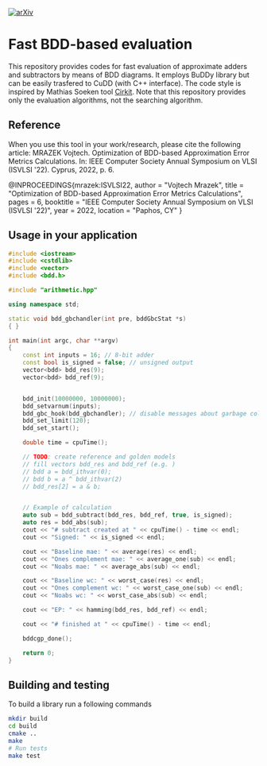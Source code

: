[![arXiv](https://img.shields.io/badge/arXiv-2205.03267-b31b1b.svg)](https://arxiv.org/abs/2205.03267)

# Fast BDD-based evaluation
This repository provides codes for fast evaluation of approximate adders and subtractors by means of BDD diagrams. It employs BuDDy library but can be easily trasfered to CuDD (with C++ interface). The code style is inspired by Mathias Soeken tool [Cirkit](https://github.com/msoeken/cirkit). Note that this repository provides only the evaluation algorithms, not the searching algorithm.

## Reference
When you use this tool in your work/research, please cite the following article: MRAZEK Vojtech. Optimization of BDD-based Approximation Error Metrics Calculations. In: IEEE Computer Society Annual Symposium on VLSI (ISVLSI '22). Cyprus, 2022, p. 6.

@INPROCEEDINGS{mrazek:ISVLSI22,
   author = "Vojtech Mrazek",
   title = "Optimization of BDD-based Approximation Error Metrics Calculations",
   pages = 6,
   booktitle = "IEEE Computer Society Annual Symposium on VLSI (ISVLSI '22)",
   year = 2022,
   location = "Paphos, CY"
}



## Usage in your application
```c++
#include <iostream>
#include <cstdlib>
#include <vector>
#include <bdd.h>

#include "arithmetic.hpp"

using namespace std;

static void bdd_gbchandler(int pre, bddGbcStat *s)
{ }

int main(int argc, char **argv)
{
    const int inputs = 16; // 8-bit adder
    const bool is_signed = false; // unsigned output
    vector<bdd> bdd_res(9);
    vector<bdd> bdd_ref(9);


    bdd_init(10000000, 10000000);
    bdd_setvarnum(inputs);
    bdd_gbc_hook(bdd_gbchandler); // disable messages about garbage collector
    bdd_set_limit(120);
    bdd_set_start();

    double time = cpuTime();

    // TODO: create reference and golden models
    // fill vectors bdd_res and bdd_ref (e.g. )
    // bdd a = bdd_ithvar(0);
    // bdd b = a ^ bdd_ithvar(2)
    // bdd_res[2] = a & b;


    // Example of calculation
    auto sub = bdd_subtract(bdd_res, bdd_ref, true, is_signed);
    auto res = bdd_abs(sub);
    cout << "# subtract created at " << cpuTime() - time << endl;
    cout << "Signed: " << is_signed << endl;

    cout << "Baseline mae: " << average(res) << endl;
    cout << "Ones complement mae: " << average_one(sub) << endl;
    cout << "Noabs mae: " << average_abs(sub) << endl;

    cout << "Baseline wc: " << worst_case(res) << endl;
    cout << "Ones complement wc: " << worst_case_one(sub) << endl;
    cout << "Noabs wc: " << worst_case_abs(sub) << endl;

    cout << "EP: " << hamming(bdd_res, bdd_ref) << endl;

    cout << "# finished at " << cpuTime() - time << endl;

    bddcgp_done();

    return 0;
}
```

## Building and testing
To build a library run a following commands
```sh
mkdir build
cd build
cmake ..
make
# Run tests
make test
```

